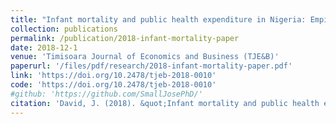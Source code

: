 ```yaml
---
title: "Infant mortality and public health expenditure in Nigeria: Empirical explanation of the nexus"
collection: publications
permalink: /publication/2018-infant-mortality-paper
date: 2018-12-1
venue: 'Timisoara Journal of Economics and Business (TJE&B)'
paperurl: '/files/pdf/research/2018-infant-mortality-paper.pdf'
link: 'https://doi.org/10.2478/tjeb-2018-0010'
code: 'https://doi.org/10.2478/tjeb-2018-0010'
#github: 'https://github.com/SmallJosePhD/'
citation: 'David, J. (2018). &quot;Infant mortality and public health expenditure in Nigeria: Empirical explanation of the nexus.&quot; <i>Timisoara Journal of Economics and Business (TJE&B)</i>, <i>11</i>(2), 149-164. doi:10.2478/tjeb-2018-0010'
---
```

